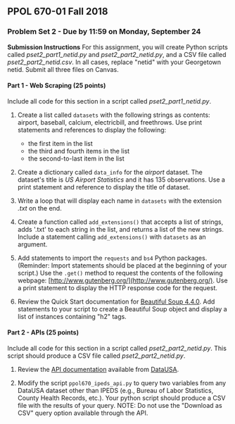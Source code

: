 ## PPOL 670-01 Fall 2018
### Problem Set 2 - Due by 11:59 on Monday, September 24

**Submission Instructions** For this assignment, you will create Python scripts called *pset2_part1_netid.py* and *pset2_part2_netid.py*, and a CSV file called *pset2_part2_netid.csv*. In all cases, replace "netid" with your Georgetown netid. Submit all three files on Canvas.

#### Part 1 - Web Scraping (25 points)

Include all code for this section in a script called *pset2_part1_netid.py*.

 1. Create a list called `datasets` with the following strings as contents: airport, baseball, calcium, electricbill, and freethrows.  Use print statements and references to display the following:
    
    * the first item in the list
    * the third and fourth items in the list
    * the second-to-last item in the list

 2. Create a dictionary called `data_info` for the *airport* dataset.  The dataset's title is *US Airport Statistics* and it has 135 observations.  Use a print statement and reference to display the title of dataset.

 3. Write a loop that will display each name in `datasets` with the extension *.txt* on the end.

 4. Create a function called `add_extensions()` that accepts a list of strings, adds '.txt' to each string in the list, and returns a list of the new strings.  Include a statement calling `add_extensions()` with `datasets` as an argument.

 5. Add statements to import the `requests` and `bs4` Python packages.  (Reminder: Import statements should be placed at the beginning of your script.) Use the `.get()` method to request the contents of the following webpage: [http://www.gutenberg.org/](http://www.gutenberg.org/). Use a print statement to display the HTTP response code for the request.

 6. Review the Quick Start documentation for [Beautiful Soup 4.4.0](https://www.crummy.com/software/BeautifulSoup/bs4/doc/#quick-start). Add statements to your script to create a Beautiful Soup object and display a list of instances containing "h2" tags.


#### Part 2 - APIs (25 points)

Include all code for this section in a script called *pset2_part2_netid.py*.  This script should produce a CSV file called *pset2_part2_netid.py*.

 1. Review the [API documentation](https://github.com/DataUSA/datausa-api/wiki/Data-API) available from [DataUSA](https://datausa.io).

 2. Modify the script `ppol670_ipeds_api.py` to query two variables from any DataUSA dataset other than IPEDS (e.g., Bureau of Labor Statistics, County Health Records, etc.).  Your python script should produce a CSV file with the results of your query.  NOTE: Do not use the "Download as CSV" query option available through the API.








